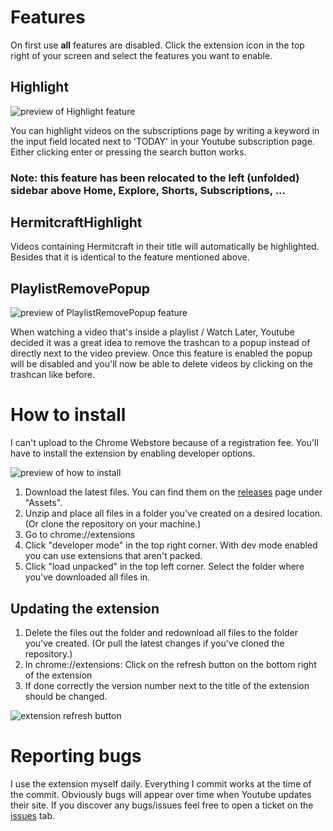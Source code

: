 # Features

On first use **all** features are disabled. Click the extension icon in the top right of your screen and select the features you want to enable.

## Highlight
![preview of Highlight feature](https://raw.githubusercontent.com/dselias/ReadmeImages/main/YTQualityofLife/Highlight-preview.gif)

You can highlight videos on the subscriptions page by writing a keyword in the input field located next to 'TODAY' in your Youtube subscription page.
Either clicking enter or pressing the search button works.
### **Note:** this feature has been relocated to the left (unfolded) sidebar above Home, Explore, Shorts, Subscriptions, ...

## HermitcraftHighlight
Videos containing Hermitcraft in their title will automatically be highlighted. Besides that it is identical to the feature mentioned above.

## PlaylistRemovePopup
![preview of PlaylistRemovePopup feature](https://raw.githubusercontent.com/dselias/ReadmeImages/main/YTQualityofLife/PlaylistRemovePopup-preview.gif)

When watching a video that's inside a playlist / Watch Later,
Youtube decided it was a great idea to remove the trashcan to a popup instead of directly next to the video preview. Once this feature is enabled the popup will be disabled and you'll now be able to delete videos by clicking on the trashcan like before.

# How to install

I can't upload to the Chrome Webstore because of a registration fee. You'll have to install the extension by enabling developer options.

![preview of how to install](https://raw.githubusercontent.com/dselias/ReadmeImages/main/YTQualityofLife/how-to-install.gif)

1. Download the latest files. You can find them on the [releases](https://github.com/dselias/YTQualityofLife/releases) page under "Assets".
2. Unzip and place all files in a folder you've created on a desired location. (Or clone the repository on your machine.)
3. Go to chrome://extensions
4. Click "developer mode" in the top right corner. With dev mode enabled you can use extensions that aren't packed.
5. Click "load unpacked" in the top left corner. Select the folder where you've downloaded all files in.

## Updating the extension
1. Delete the files out the folder and redownload all files to the folder you've created. (Or pull the latest changes if you've cloned the repository.)
2. In chrome://extensions: Click on the refresh button on the bottom right of the extension
3. If done correctly the version number next to the title of the extension should be changed.

![extension refresh button](https://raw.githubusercontent.com/dselias/ReadmeImages/main/YTQualityofLife/refresh-button.png)

# Reporting bugs
I use the extension myself daily. Everything I commit works at the time of the commit. Obviously bugs will appear over time when Youtube updates their site.
If you discover any bugs/issues feel free to open a ticket on the [issues](https://github.com/dselias/YTQualityofLife/issues) tab.
